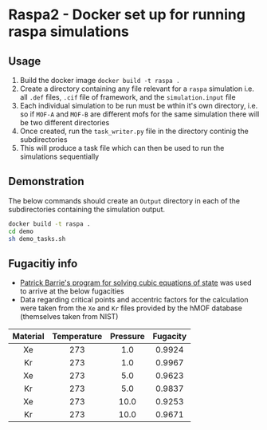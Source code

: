 # Raspa2 - Docker set  up for running raspa simulations
## Usage
1. Build the docker image `docker build -t raspa .`
2. Create a directory containing any file relevant for a `raspa` simulation i.e. all `.def` files, `.cif` file of framework, and the `simulation.input` file
3. Each individual simulation to be run must be wthin it's own directory, i.e. so if `MOF-A` and `MOF-B` are different mofs for the same simulation there will be two different directories
4. Once created, run the `task_writer.py` file in the directory continig the subdirectories
5. This will produce a task file which can then be used to run the simulations sequentially 

## Demonstration
The below commands should create an `Output` directory in each of the subdirectories containing the simulation output.

```bash
docker build -t raspa .
cd demo
sh demo_tasks.sh
```

## Fugacitiy info
* [Patrick Barrie's program for solving cubic equations of state](https://pjb10.user.srcf.net/thermo/pure.html) was used to arrive at the below fugacities
* Data regarding critical points and accentric factors for the calculation were taken from the `Xe` and `Kr` files provided by the hMOF database (themselves taken from NIST)

|Material|Temperature|Pressure|Fugacity|
|:--:|:--:|:--:|:--:|
|Xe|273|1.0|0.9924|
|Kr|273|1.0|0.9967|
|Xe|273|5.0|0.9623|
|Kr|273|5.0|0.9837|
|Xe|273|10.0|0.9253|
|Kr|273|10.0|0.9671|